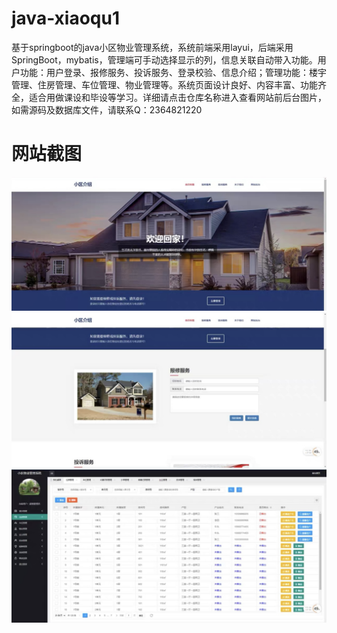 # java-xiaoqu1
基于springboot的java小区物业管理系统，系统前端采用layui，后端采用SpringBoot，mybatis，管理端可手动选择显示的列，信息关联自动带入功能。用户功能：用户登录、报修服务、投诉服务、登录校验、信息介绍；管理功能：楼宇管理、住房管理、车位管理、物业管理等。系统页面设计良好、内容丰富、功能齐全，适合用做课设和毕设等学习。详细请点击仓库名称进入查看网站前后台图片，如需源码及数据库文件，请联系Q：2364821220
# 网站截图
![image](https://github.com/hzl0898/java-xiaoqu1/blob/main/网站首页.png)
![image](https://github.com/hzl0898/java-xiaoqu1/blob/main/报修服务.png)
![image](https://github.com/hzl0898/java-xiaoqu1/blob/main/后台住房管理.png)
